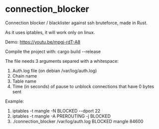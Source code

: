 # connection_blocker
Connection blocker / blacklister against ssh bruteforce, made in Rust.

As it uses iptables, it will work only on linux.

Demo: https://youtu.be/mpgj-rdT-A8

Compile the project with: cargo build --release

The file needs 3 arguments separed with a whitespace: 
  1) Auth.log file (on debian /var/log/auth.log)
  2) Chain name
  3) Table name
  4) Time (in seconds) of pause to unblock connections that have 0 bytes sent

Example:
  1) iptables -t mangle -N BLOCKED --dport 22
  2) iptables -t mangle -A PREROUTING -j BLOCKED
  3) ./connection_blocker /var/log/auth.log BLOCKED mangle 84600
